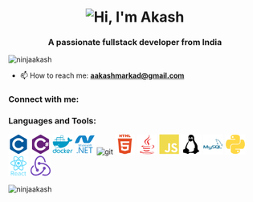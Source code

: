 <h1 align="center"><img src="https://img.shields.io/badge/Hi%20👋%20I'm%20Akash-000000?style=flat&logoColor=white" alt="Hi, I'm Akash" /></h1>
<h3 align="center">A passionate fullstack developer from India</h3>

<p align="left"> <img src="https://komarev.com/ghpvc/?username=ninjaakash&label=Profile%20views&color=000000&style=flat" alt="ninjaakash" /> </p>

- 📫 How to reach me: **aakashmarkad@gmail.com**

<h3 align="left">Connect with me:</h3>
<p align="left">
<!-- Add your social media links here -->
</p>

<h3 align="left">Languages and Tools:</h3>
<p align="left"> 
<!-- Replace the existing icons with black-themed versions -->
<img src="https://raw.githubusercontent.com/devicons/devicon/master/icons/c/c-plain.svg" alt="c" width="40" height="40"/> 
<img src="https://raw.githubusercontent.com/devicons/devicon/master/icons/csharp/csharp-plain.svg" alt="csharp" width="40" height="40"/> 
<img src="https://raw.githubusercontent.com/devicons/devicon/master/icons/docker/docker-plain-wordmark.svg" alt="docker" width="40" height="40"/> 
<img src="https://raw.githubusercontent.com/devicons/devicon/master/icons/dot-net/dot-net-plain-wordmark.svg" alt="dotnet" width="40" height="40"/> 
<img src="https://www.vectorlogo.zone/logos/git-scm/git-scm-icon.svg" alt="git" width="40" height="40"/> 
<img src="https://raw.githubusercontent.com/devicons/devicon/master/icons/html5/html5-plain-wordmark.svg" alt="html5" width="40" height="40"/> 
<img src="https://raw.githubusercontent.com/devicons/devicon/master/icons/java/java-plain.svg" alt="java" width="40" height="40"/> 
<img src="https://raw.githubusercontent.com/devicons/devicon/master/icons/javascript/javascript-plain.svg" alt="javascript" width="40" height="40"/> 
<img src="https://raw.githubusercontent.com/devicons/devicon/master/icons/linux/linux-plain.svg" alt="linux" width="40" height="40"/> 
<img src="https://raw.githubusercontent.com/devicons/devicon/master/icons/mysql/mysql-plain-wordmark.svg" alt="mysql" width="40" height="40"/> 
<img src="https://raw.githubusercontent.com/devicons/devicon/master/icons/python/python-plain.svg" alt="python" width="40" height="40"/> 
<img src="https://raw.githubusercontent.com/devicons/devicon/master/icons/react/react-original-wordmark.svg" alt="react" width="40" height="40"/> 
<img src="https://raw.githubusercontent.com/devicons/devicon/master/icons/redux/redux-plain.svg" alt="redux" width="40" height="40"/> 
</p>

<p><img align="center" src="https://github-readme-stats.vercel.app/api/top-langs?username=ninjaakash&show_icons=true&locale=en&layout=compact&bg_color=000000&text_color=ffffff&title_color=55bdd4" alt="ninjaakash" /></p>

<p><img align="center" src="https
